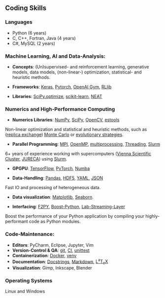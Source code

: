 ## Coding Skills
### Languages
- Python (6 years)
- C, C++, Fortran, Java (4 years)
- C#, MySQL (2 years)

### Machine Learning, AI and Data-Analysis: 
- **Concepts**: 
(Un)supervised- and reinforcement learning, generative models, data models, (non-linear-) optimization, statistical- and heuristic methods.

- **Frameworks**: 
[Keras](https://keras.io/), 
[Pytorch](https://pytorch.org/), 
[OpenAI Gym](https://gym.openai.com/),
[RLlib](https://docs.ray.io/en/latest/rllib.html)

- **Libraries**: 
[SciPy.optimize](https://docs.scipy.org/doc/scipy/reference/optimize.html),
[scikit-learn](https://scikit-learn.org/),
[NEAT](https://neat-python.readthedocs.io/en/latest/)

### Numerics and High-Performance Computing

- **Numerics Libraries**:
[NumPy](https://numpy.org/),
[SciPy](https://scipy.org/),
[OpenCV](https://opencv.org/),
[estools](https://github.com/hardmaru/estool)

Non-linear optimization and statistical and heuristic methods, such as ([replica exchange](https://en.wikipedia.org/wiki/Parallel_tempering)) [Monte Carlo](https://de.wikipedia.org/wiki/Monte-Carlo-Simulation) or [evolutionary strategies](https://en.wikipedia.org/wiki/Evolution_strategy).

- **Parallel Programming**:
[MPI](https://www.open-mpi.org/),
[OpenMP](https://www.openmp.org/),
[multiprocessing](https://docs.python.org/3/library/multiprocessing.html),
[Threading](https://docs.python.org/3/library/threading.html),
[Slurm](https://slurm.schedmd.com/documentation.html)

6+ years of experience working with supercomputers ([Vienna Scientific Cluster](https://www.vsc.ac.at/home/), [JURECA](https://www.fz-juelich.de/ias/jsc/EN/Expertise/Supercomputers/JURECA/JURECA_node.html)) using [Slurm](https://slurm.schedmd.com/documentation.html).

- **GPGPU**: 
[TensorFlow](https://www.tensorflow.org/), 
[PyTorch](https://pytorch.org/), 
[Numba](https://numba.pydata.org/)

- **Data-Handling**: 
[Pandas](https://pandas.pydata.org/),
[HDF5](https://www.hdfgroup.org/solutions/hdf5/), 
[YAML](https://yaml.org/), 
[JSON](https://www.json.org/json-en.html)

Fast IO and processing of heterogeneous data.

- **Data visualization**:
[Matplotlib](https://matplotlib.org/),
[Seaborn](https://seaborn.pydata.org/).

- **Interfacing**:
[F2PY](https://numpy.org/doc/stable/f2py/),
[Boost-Python](https://www.boost.org/doc/libs/1_63_0/libs/python/doc/html/index.html),
[Lab-Streaming-Layer](https://labstreaminglayer.readthedocs.io/info/intro.html)

Boost the performance of your Python application by compiling your highly-performant code as Python modules.

### Code-Maintenance:
- **Editors**: PyCharm, Eclipse, Jupyter, Vim
- **Version-Control & QA**: 
[git](github.com), 
[CI](https://docs.github.com/en/actions/automating-builds-and-tests/about-continuous-integration), 
[unittest](https://docs.python.org/3/library/unittest.html)
- **Containerization**: 
[Docker](https://www.docker.com/), 
[venv](https://docs.conda.io/projects/conda/en/latest/user-guide/tasks/manage-environments.html)
- **Documentation**: 
[Docstrings](https://www.python.org/dev/peps/pep-0257/), 
[Markdown](https://daringfireball.net/projects/markdown/),
[<span class="latex">L<sup>a</sup>T<sub>e</sub>X</span>](https://www.latex-project.org/)
- **Visualization**: Gimp, Inkscape, Blender

### Operating Systems
Linux and Windows
